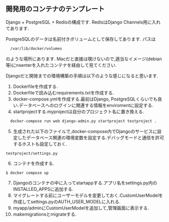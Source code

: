## 開発用のコンテナのテンプレート

Django + PostgreSQL + Redisの構成です.
RedisはDjango Channels用に入れてあります.

PostgreSQLのデータは名前付きボリュームとして保存してあります.
パスは

```Bash
  /var/lib/docker/volumes
```

のような場所にあります.
Macだと直接は覗けないので,適当なイメージ(debian等)にnsenterを入れたコンテナを経由して見てください.

Djangoだと開発までの環境構築の手順は以下のような感じになると思います.

1. Dockerfileを作成する.
2. Dockerfileで読み込むrequirements.txtを作成する.
3. docker-compose.ymlを作成する.最初はDjango, PostgreSQLくらいでも良い.データベースへのログインに関連する情報をenviromentに設定する.
4. startprojectする.myprojectは自分のプロジェクト名に置き換える.
   
```Bash
  docker-compose run web django-admin.py startproject testproject .
```

5. 生成された以下のファイルで,docker-compose内でDjangoのサービスに設定したデータベース関連の環境変数を設定する.デバッグモードと通信を許可するホストも設定しておく.

```
testproject/settings.py
```

6. コンテナを作成する.

```Bash
$ docker compose up
```

7. Djangoのコンテナの中に入ってstartappする.アプリ名をsettings.py内のINSTALLED_APPSに追加する.
8. マイグレートする前にユーザーモデルを変更しておく.CustomUserModelを作成してsettings.pyのAUTH_USER_MODELに入れる.
9. myapp/adminにCustomUserModelを追加して,管理画面に表示する.
10. makemigrationsとmigrateする.